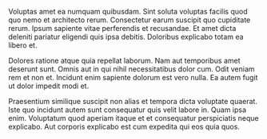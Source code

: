 Voluptas amet ea numquam quibusdam. Sint soluta voluptas facilis quod quo nemo et architecto rerum. Consectetur earum suscipit quo cupiditate rerum. Ipsum sapiente vitae perferendis et recusandae. Et amet dicta deleniti pariatur eligendi quis ipsa debitis. Doloribus explicabo totam ea libero et.
 Dolores ratione atque quia repellat laborum. Nam aut temporibus amet deserunt sunt. Omnis aut in qui nihil necessitatibus dolor cum. Odit veniam rem et non et. Incidunt enim sapiente dolorum est vero nulla. Ea autem fugit ut dolor impedit modi et.
 Praesentium similique suscipit non alias et tempora dicta voluptate quaerat. Iste quo incidunt autem sunt consequatur quis velit labore in. Quam ipsa enim. Voluptatum quod aperiam itaque et et consequatur perspiciatis neque explicabo. Aut corporis explicabo est cum expedita qui eos quia quos.